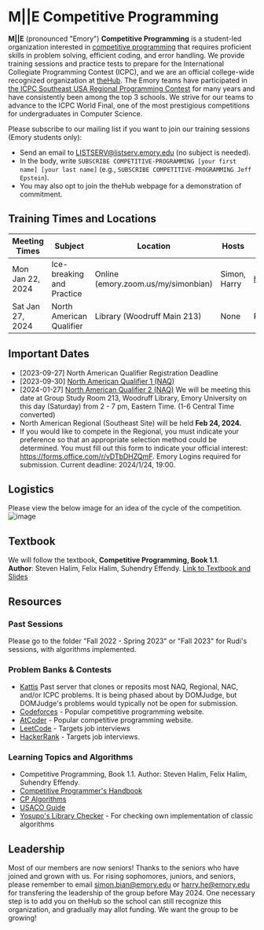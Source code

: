 # M||E Competitive Programming

**M||E** (pronounced "Emory") **Competitive Programming** is a student-led organization interested in [competitive programming](https://en.wikipedia.org/wiki/Competitive_programming) that requires proficient skills in problem solving, efficient coding, and error handling. 
We provide training sessions and practice tests to prepare for the International Collegiate Programming Contest (ICPC), and we are an official college-wide recognized organization at [theHub](https://thehub.emory.edu/organization/m-or-e).
The Emory teams have participated in [the ICPC Southeast USA Regional Programming Contest](http://seusa.vanb.org) for many years and have consistently been among the top 3 schools.
We strive for our teams to advance to the ICPC World Final, one of the most prestigious competitions for undergraduates in Computer Science.

Please subscribe to our mailing list if you want to join our training sessions (Emory students only):

* Send an email to LISTSERV@listserv.emory.edu (no subject is needed).
* In the body, write `SUBSCRIBE COMPETITIVE-PROGRAMMING [your first name] [your last name]` (e.g., `SUBSCRIBE COMPETITIVE-PROGRAMMING Jeff Epstein`).
* You may also opt to join the theHub webpage for a demonstration of commitment. 

## Training Times and Locations
| Meeting Times    | Subject                   | Location                            | Hosts        | More Info                                         |
|------------------|---------------------------|-------------------------------------|--------------|---------------------------------------------------|
| Mon Jan 22, 2024 | Ice-breaking and Practice | Online (emory.zoom.us/my/simonbian) | Simon, Harry | https://rmc23.kattis.com/contests/rmc23/standings |
| Sat Jan 27, 2024 | North American Qualifier  | Library (Woodruff Main 213)         | None         | Please see your individaul emails for links.      |

## Important Dates
* [2023-09-27] North American Qualifier Registration Deadline
* [2023-09-30] [North American Qualifier 1 (NAQ)](https://na.icpc.global/naq/)
* [2024-01-27] [North American Qualifier 2 (NAQ)](https://na.icpc.global/naq/) We will be meeting this date at Group Study Room 213, Woodruff Library, Emory University on this day (Saturday) from 2 - 7 pm, Eastern Time. (1-6 Central Time converted)
* North American Regional (Southeast Site) will be held **Feb 24, 2024.**
* If you would like to compete in the Regional, you must indicate your preference so that an appropriate selection method could be determined. You must fill out this form to indicate your official interest: https://forms.office.com/r/vDTbDHZQmF. Emory Logins required for submission. Current deadline: 2024/1/24, 19:00.

## Logistics
Please view the below image for an idea of the cycle of the competition. 
![image](https://github.com/emory-courses/competitive-programming/assets/52821055/e916be51-65c7-436e-9dcf-d0abe606edc8)

## Textbook
We will follow the textbook, **Competitive Programming, Book 1.1**.  
**Author**: Steven Halim, Felix Halim, Suhendry Effendy.
[Link to Textbook and Slides](https://emory-my.sharepoint.com/:f:/g/personal/sbian8_emory_edu/EoV00S3vvHJAmBWgBONwPmMBiHuxoudGOAp5Jjre5ko4BQ?e=NRHx7x)

## Resources

### Past Sessions
Please go to the folder "Fall 2022 - Spring 2023" or "Fall 2023" for Rudi's sessions, with algorithms implemented.

###  Problem Banks & Contests
* [Kattis](https://open.kattis.com/problems) Past server that clones or reposits most NAQ, Regional, NAC, and/or ICPC problems. It is being phased about by DOMJudge, but DOMJudge's problems would typically not be open for submission.
* [Codeforces](https://codeforces.com/) - Popular competitive programming website.
* [AtCoder](https://atcoder.jp/) - Popular competitive programming website.
* [LeetCode](https://leetcode.com/) - Targets job interviews
* [HackerRank](https://www.hackerrank.com/) - Targets job interviews.

### Learning Topics and Algorithms
* Competitive Programming, Book 1.1. Author: Steven Halim, Felix Halim, Suhendry Effendy.
* [Competitive Programmer's Handbook](https://usaco.guide/CPH.pdf)
* [CP Algorithms](https://cp-algorithms.com/)
* [USACO Guide](https://usaco.guide/)
* [Yosupo's Library Checker](https://judge.yosupo.jp/) - For checking own implementation of classic algorithms


## Leadership
Most of our members are now seniors! Thanks to the seniors who have joined and grown with us. For rising sophomores, juniors, and seniors, please remember to email simon.bian@emory.edu or harry.he@emory.edu for transfering the leadership of the group before May 2024. One necessary step is to add you on theHub so the school can still recognize this organization, and gradually may allot funding. We want the group to be growing! 


